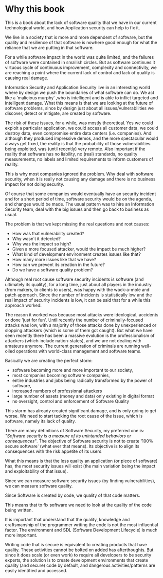 # Why this book

This is a book about the lack of software quality that we have in our current technological world, and how Application security can help to fix it.

We live in a society that is more and more dependent of software, but the quality and resilience of that software is nowhere good enough for what the reliance that we are putting in that software.

For a while software impact in the world was quite limited, and the failures of software were contained in smallish circles. But as software continues it virtuous cycle of continuous improvement, complexity and connectivity, we are reaching a point where the current lack of control and lack of quality is causing real damage.

Information Security and Application Security live in an interesting world where by design we push the boundaries of what software can do. We act like a 'malicious murphy' ,who is intelligent and is able to inflict targeted and intelligent damage. What this means is that we are looking at the future of software problems, since by design just about all issues/vulnerabilities we discover, detect or mitigate, are created by software.

The risk of these issues, for a while, was mostly theoretical. Yes we could exploit a particular application, we could access all customer data, we could destroy data, even compromise entire data centers (i.e. companies). And although they produced impressive demos, and the more spectacular would always get fixed, the reality is that the probability of those vulnerabilities being exploited, was (until recently) very remote. Also important if the reality that software has no liability, no (real) standards, no quality measurements, no labels and limited requirements to inform customers of reality.  

This is why most companies ignored the problem. Why deal with software security, when it is really not causing any damage and there is no business impact for not doing security.

Of course that some companies would eventually have an security incident and for a short period of time, software security would be on the agenda, and changes would be made. The usual pattern was to hire an Information Security team, deal with the big issues and then go back to business as usual.

The problem is that we kept missing the real questions and root causes:
 - How was that vulnerability created?
 - Why wasn't it detected?
 - Why was the impact so high?
 - Given a more focused attacker, would the impact be much higher?
 - What kind of development environment creates issues like that?
 - How many more issues like that we have?
 - How can we prevent its creation in the future?
 - Do we have a software quality problem?

Although real root cause software security incidents is software (and ultimately its quality), for a long time, just about all players in the industry (from makers, to clients to users), was happy with the wack-a-mole and patch approach. Since the number of incidents is statistically low and the real impact of security incidents is low, it can be said that for a while this approach worked.

The reason it worked was because most attacks were ideological, accidents or done 'just for fun'. Until recently the number of criminally-focused attacks was low, with a majority of those attacks done by unexperienced or slopping attackers (which is some of them got caught). But what we have seen recently there has been a massive evolution is the professionalism of attackers (which include nation-states), and we are not dealing with amateurs anymore. The current generation of criminals are running well-oiled operations with world-class management and software teams.

Basically we are creating the perfect storm:
 - software becoming more and more important to our society,
 - most companies becoming software companies,
 - entire industries and jobs being radically transformed by the power of software,
 - increased numbers of professional attackers
 - large number of assets (money and data) only existing in digital format
 - no oversight, control and enforcement of Software Quality

This storm has already created significant damage, and is only going to get worse. We need to start tacking the root cause of the issue, which is software, namely its lack of quality.

There are many definitions of Software Security, my preferred one is: _"Software security is a measure of its unintended behaviors or consequences"_. The objective of Software security is not to create '100% secure software' (what ever that means). Its objective is to align its consequences with the risk appetite of its users.

What this means is that the less quality an application (or piece of software) has, the most security issues will exist (the main variation being the impact and exploitability of that issue).

Since we can measure software security issues (by finding vulnerabilities), we can measure software quality.

Since Software is created by code, we quality of that code matters.

This means that to fix software we need to look at the quality of the code being written.

It is important that understand that the quality, knowledge and craftsmanship of the programmer writing the code is not the most influential factor. The environment and SDL (Software Development Lifecycle) is much more important.

Writing code that is secure is equivalent to creating products that have quality. These activities cannot be bolted on added has afterthoughts. But since it does scale (or even work) to require all developers to be security experts, the solution is to create development environments that create quality (and secure) code by default, and dangerous activities/patterns are easily identified and accessed.
